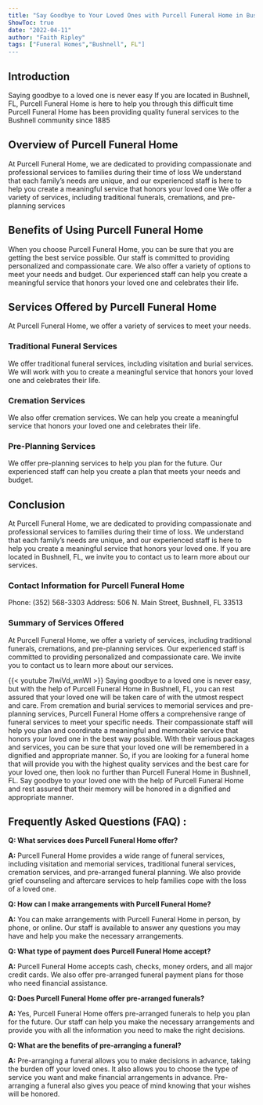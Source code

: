 ```yaml
---
title: "Say Goodbye to Your Loved Ones with Purcell Funeral Home in Bushnell, FL!"
ShowToc: true 
date: "2022-04-11"
author: "Faith Ripley" 
tags: ["Funeral Homes","Bushnell", FL"]
---
```

## Introduction 
Saying goodbye to a loved one is never easy If you are located in Bushnell, FL, Purcell Funeral Home is here to help you through this difficult time Purcell Funeral Home has been providing quality funeral services to the Bushnell community since 1885 

## Overview of Purcell Funeral Home 
At Purcell Funeral Home, we are dedicated to providing compassionate and professional services to families during their time of loss We understand that each family’s needs are unique, and our experienced staff is here to help you create a meaningful service that honors your loved one We offer a variety of services, including traditional funerals, cremations, and pre-planning services 

## Benefits of Using Purcell Funeral Home 
When you choose Purcell Funeral Home, you can be sure that you are getting the best service possible. Our staff is committed to providing personalized and compassionate care. We also offer a variety of options to meet your needs and budget. Our experienced staff can help you create a meaningful service that honors your loved one and celebrates their life. 

## Services Offered by Purcell Funeral Home 
At Purcell Funeral Home, we offer a variety of services to meet your needs. 

### Traditional Funeral Services 
We offer traditional funeral services, including visitation and burial services. We will work with you to create a meaningful service that honors your loved one and celebrates their life. 

### Cremation Services 
We also offer cremation services. We can help you create a meaningful service that honors your loved one and celebrates their life. 

### Pre-Planning Services 
We offer pre-planning services to help you plan for the future. Our experienced staff can help you create a plan that meets your needs and budget. 

## Conclusion 
At Purcell Funeral Home, we are dedicated to providing compassionate and professional services to families during their time of loss. We understand that each family’s needs are unique, and our experienced staff is here to help you create a meaningful service that honors your loved one. If you are located in Bushnell, FL, we invite you to contact us to learn more about our services. 

### Contact Information for Purcell Funeral Home 
Phone: (352) 568-3303 
Address: 506 N. Main Street, Bushnell, FL 33513 

### Summary of Services Offered 
At Purcell Funeral Home, we offer a variety of services, including traditional funerals, cremations, and pre-planning services. Our experienced staff is committed to providing personalized and compassionate care. We invite you to contact us to learn more about our services.

{{< youtube 7lwiVd_wnWI >}} 
Saying goodbye to a loved one is never easy, but with the help of Purcell Funeral Home in Bushnell, FL, you can rest assured that your loved one will be taken care of with the utmost respect and care. From cremation and burial services to memorial services and pre-planning services, Purcell Funeral Home offers a comprehensive range of funeral services to meet your specific needs. Their compassionate staff will help you plan and coordinate a meaningful and memorable service that honors your loved one in the best way possible. With their various packages and services, you can be sure that your loved one will be remembered in a dignified and appropriate manner. So, if you are looking for a funeral home that will provide you with the highest quality services and the best care for your loved one, then look no further than Purcell Funeral Home in Bushnell, FL. Say goodbye to your loved one with the help of Purcell Funeral Home and rest assured that their memory will be honored in a dignified and appropriate manner.

## Frequently Asked Questions (FAQ) :
**Q: What services does Purcell Funeral Home offer?** 

**A:** Purcell Funeral Home provides a wide range of funeral services, including visitation and memorial services, traditional funeral services, cremation services, and pre-arranged funeral planning. We also provide grief counseling and aftercare services to help families cope with the loss of a loved one.

**Q: How can I make arrangements with Purcell Funeral Home?**

**A:** You can make arrangements with Purcell Funeral Home in person, by phone, or online. Our staff is available to answer any questions you may have and help you make the necessary arrangements.

**Q: What type of payment does Purcell Funeral Home accept?**

**A:** Purcell Funeral Home accepts cash, checks, money orders, and all major credit cards. We also offer pre-arranged funeral payment plans for those who need financial assistance.

**Q: Does Purcell Funeral Home offer pre-arranged funerals?**

**A:** Yes, Purcell Funeral Home offers pre-arranged funerals to help you plan for the future. Our staff can help you make the necessary arrangements and provide you with all the information you need to make the right decisions.

**Q: What are the benefits of pre-arranging a funeral?**

**A:** Pre-arranging a funeral allows you to make decisions in advance, taking the burden off your loved ones. It also allows you to choose the type of service you want and make financial arrangements in advance. Pre-arranging a funeral also gives you peace of mind knowing that your wishes will be honored.



